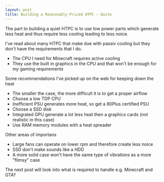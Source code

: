 ```yaml
---
layout: post
title: Building a Reasonably Priced HTPC – Quite
---
```


The part to building a quiet HTPC is to use low power parts which generate less heat and thus require less cooling leading to less noice.

I've read about many HTPC that make due with passiv cooling but they don't have the requirements that I do.

- The CPU I need for Minecraft requires active cooling
- They use the built in graphics in the CPU and that won't be enough for my gaming requirements

Some recommendations I've picked up on the web for keeping down the heat

- The smaller the case, the more difficult it is to get a proper airflow
- Choose a low TDP CPU
- Inefficient PSU generates more heat, so get a 80Plus certified PSU
- Choose a SSD disk
- Integrated GPU generate a lot less heat then a graphics cards (not realistic in this case)
- Use RAM memory modules with a heat spreader

Other areas of importans

- Large fans can operate on lower rpm and therefore create less noice
- SSD don't make sounds like a HDD
- A more solid case won't have the same type of vibrations as a more "flimsy" case

The next post will look into what is required to handle e.g. Minecraft and GTA?